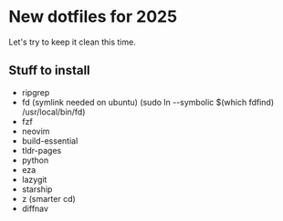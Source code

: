 # New dotfiles for 2025

Let's try to keep it clean this time.

## Stuff to install
* ripgrep
* fd (symlink needed on ubuntu) (sudo ln --symbolic $(which fdfind) /usr/local/bin/fd)
* fzf
* neovim
* build-essential
* tldr-pages
* python
* eza
* lazygit 
* starship
* z (smarter cd)
* diffnav
